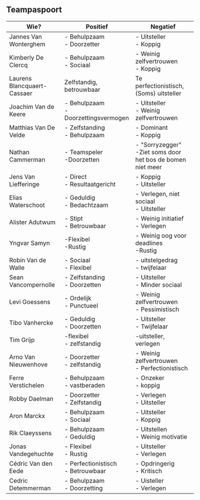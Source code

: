 ## Teampaspoort

| Wie?                        | Positief                                | Negatief                                                      |
| --------------------------- | --------------------------------------- | ------------------------------------------------------------- |
| Jannes Van Wonterghem       | - Behulpzaam<br />- Doorzetter          | - Uitsteller<br />- Koppig                                    |
| Kimberly De Clercq          | - Behulpzaam<br />- Sociaal             | - Weinig zelfvertrouwen<br />- Koppig                         |
| Laurens Blancquaert-Cassaer | Zelfstandig, betrouwbaar                | Te perfectionistisch, (Soms) uitsteller                       |
| Joachim Van de Keere        | - Behulpzaam<br >- Doorzettingsvermogen | - Uitsteller <br > - Weinig zelfvertrouwen                    |
| Matthias Van De Velde       | - Zelfstanding<br>- Behulpzaam          | - Dominant<br>- Koppig                                        |
| Nathan Cammerman            | - Teamspeler<br>-Doorzetten             | - "Sorryzegger"<br>-Ziet soms door het bos de bomen niet meer |
| Jens Van Liefferinge        | - Direct<br>- Resultaatgericht          | - Koppig<br>- Uitsteller                                      |
| Elias Waterschoot           | - Geduldig<br>- Bedachtzaam             | - Verlegen, niet sociaal<br>- Uitsteller                      |
| Alister Adutwum             | - Stipt<br>- Betrouwbaar                | - Weinig initiatief<br> - Verlegen                            |
| Yngvar Samyn                | -Flexibel<br>-Rustig                    | - Weinig oog voor deadlines<br> -Rustig                       |
| Robin Van de Walle          | - Sociaal <br> - Flexibel               | - uitstelgedrag <br> - twijfelaar                             |
| Sean Vancompernolle         | - Zelfstanding <br> - Doorzetten        | - Uitsteller <br> - Minder sociaal                            |
| Levi Goessens               | - Ordelijk <br> - Punctueel             | - Weinig zelfvertrouwen <br> - Pessimistisch                  |
| Tibo Vanhercke              | - Geduldig <br> - Doorzetten            | - Uitsteller <br> - Twijfelaar                                |
| Tim Grijp                   |  -flexibel <br> - zelfstandig           | -uitsteller, verlegen                                         |
| Arno Van Nieuwenhove        | - Doorzetter <br> - zelfstandig         |  - Weinig zelfvertrouwen <br> - Perfectionistisch             |
| Ferre Verstichelen          |  - Behulpzaam <br> - vastberaden        | - Onzeker <br> - koppig                                       |
| Robby Daelman               |  - Doorzetter <br> - Zelfstandig        | - Verlegen <br> - Uitsteller                                  |
| Aron Marckx                 |  - Behulpzaam <br> - Sociaal            | - Uitsteller <br> - Koppig                                    |
| Rik Claeyssens              | - Behulpzaam <br> - Geduldig            | - Uitstellen <br> - Weinig motivatie                          |
| Jonas Vandegehuchte         | - Flexibel <br> - Rustig                | - Uitsteller <br> - Verlegen                                  |
| Cédric Van den Eede         | - Perfectionistisch <br> - Betrouwbaar  | - Opdringerig <br> - Kritisch                                 |
| Cedric Detemmerman          | -  Behulpzaam <br> - Doorzetting        | - Uisteller <br> - Verlegen                                   |

